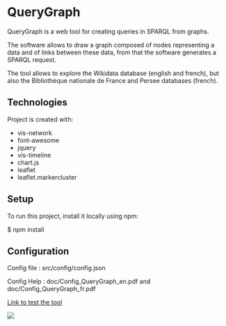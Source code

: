 # QueryGraph

QueryGraph is a web tool for creating queries in SPARQL from graphs.

The software allows to draw a graph composed of nodes representing a data and of links between these data, from that the software generates a SPARQL request.

The tool allows to explore the Wikidata database (english and french), but also the Bibliothèque nationale de France and Persee databases (french).

## Technologies
Project is created with:
- vis-network
- font-awesome
- jquery
- vis-timeline
- chart.js
- leaflet
- leaflet.markercluster
   
## Setup
To run this project, install it locally using npm:

$ npm install

## Configuration

Config file : src/config/config.json

Config Help : doc/Config_QueryGraph_en.pdf and doc/Config_QueryGraph_fr.pdf

[Link to test the tool](http://dataexplorer.hd.free.fr/QueryGraph/)

![](http://dataexplorer.hd.free.fr/img/querygraph_capture_en.png)
